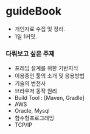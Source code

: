 # guideBook
- 개인자료 수집 및 정리.
- 1일 1커밋.



### 다뤄보고 싶은 주제
- 프레임 설계를 위한 기반지식
- 이용중인 툴의 소개 및 응용방법
- 기술의 변천사
- 브라우저 동작 원리
- Build Tool : [Maven, Gradle]
- AWS
- Oracle, Mysql
- 함수형프로그래밍
- TCP/IP

